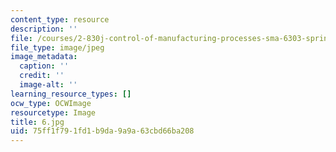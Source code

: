 ```yaml
---
content_type: resource
description: ''
file: /courses/2-830j-control-of-manufacturing-processes-sma-6303-spring-2008/75ff1f791fd1b9da9a9a63cbd66ba208_6.jpg
file_type: image/jpeg
image_metadata:
  caption: ''
  credit: ''
  image-alt: ''
learning_resource_types: []
ocw_type: OCWImage
resourcetype: Image
title: 6.jpg
uid: 75ff1f79-1fd1-b9da-9a9a-63cbd66ba208
---
```

